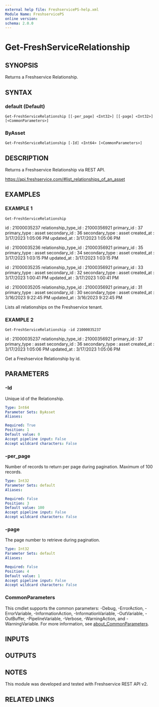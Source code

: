 ```yaml
---
external help file: FreshservicePS-help.xml
Module Name: FreshservicePS
online version:
schema: 2.0.0
---
```


# Get-FreshServiceRelationship

## SYNOPSIS
Returns a Freshservice Relationship.

## SYNTAX

### default (Default)
```
Get-FreshServiceRelationship [[-per_page] <Int32>] [[-page] <Int32>] [<CommonParameters>]
```

### ByAsset
```
Get-FreshServiceRelationship [-Id] <Int64> [<CommonParameters>]
```

## DESCRIPTION
Returns a Freshservice Relationship via REST API.

https://api.freshservice.com/#list_relationships_of_an_asset

## EXAMPLES

### EXAMPLE 1
```
Get-FreshServiceRelationship
```

id                   : 21000035237
relationship_type_id : 21000356921
primary_id           : 37
primary_type         : asset
secondary_id         : 36
secondary_type       : asset
created_at           : 3/17/2023 1:05:06 PM
updated_at           : 3/17/2023 1:05:06 PM

id                   : 21000035236
relationship_type_id : 21000356921
primary_id           : 35
primary_type         : asset
secondary_id         : 34
secondary_type       : asset
created_at           : 3/17/2023 1:03:15 PM
updated_at           : 3/17/2023 1:03:15 PM

id                   : 21000035235
relationship_type_id : 21000356921
primary_id           : 33
primary_type         : asset
secondary_id         : 32
secondary_type       : asset
created_at           : 3/17/2023 1:00:41 PM
updated_at           : 3/17/2023 1:00:41 PM

id                   : 21000035205
relationship_type_id : 21000356921
primary_id           : 31
primary_type         : asset
secondary_id         : 30
secondary_type       : asset
created_at           : 3/16/2023 9:22:45 PM
updated_at           : 3/16/2023 9:22:45 PM

Lists all relationships on the Freshservice tenant.

### EXAMPLE 2
```
Get-FreshServiceRelationship -id 21000035237
```

id                   : 21000035237
relationship_type_id : 21000356921
primary_id           : 37
primary_type         : asset
secondary_id         : 36
secondary_type       : asset
created_at           : 3/17/2023 1:05:06 PM
updated_at           : 3/17/2023 1:05:06 PM

Get a Freshservice Relationship by id.

## PARAMETERS

### -Id
Unique id of the Relationship.

```yaml
Type: Int64
Parameter Sets: ByAsset
Aliases:

Required: True
Position: 1
Default value: 0
Accept pipeline input: False
Accept wildcard characters: False
```

### -per_page
Number of records to return per page during pagination. 
Maximum of 100 records.

```yaml
Type: Int32
Parameter Sets: default
Aliases:

Required: False
Position: 3
Default value: 100
Accept pipeline input: False
Accept wildcard characters: False
```

### -page
The page number to retrieve during pagination.

```yaml
Type: Int32
Parameter Sets: default
Aliases:

Required: False
Position: 4
Default value: 1
Accept pipeline input: False
Accept wildcard characters: False
```

### CommonParameters
This cmdlet supports the common parameters: -Debug, -ErrorAction, -ErrorVariable, -InformationAction, -InformationVariable, -OutVariable, -OutBuffer, -PipelineVariable, -Verbose, -WarningAction, and -WarningVariable. For more information, see [about_CommonParameters](http://go.microsoft.com/fwlink/?LinkID=113216).

## INPUTS

## OUTPUTS

## NOTES
This module was developed and tested with Freshservice REST API v2.

## RELATED LINKS
